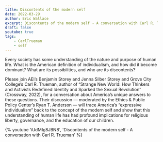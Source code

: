 ```yaml
---
title: Discontents of the modern self
date: 2022-03-29
author: Eric Wallace
excerpt: Discontents of the modern self - A conversation with Carl R. Trueman
draft: false
youtube: true
tags:
    - CarlTrueman
    - self
---
```

  Every society has some understanding of the nature and purpose of human life. What is the American definition of individualism, and how did it become dominant? What are its possibilities, and who are its discontents?

  Please join AEI’s Benjamin Storey and Jenna Silber Storey and Grove City College’s Carl R. Trueman, author of “Strange New World: How Thinkers and Activists Redefined Identity and Sparked the Sexual Revolution” (Crossway, 2022), for a conversation about America’s unique answers to these questions. Their discussion — moderated by the Ethics & Public Policy Center’s Ryan T. Anderson — will trace America’s “expressive individualism” back to the concept of the modern self and show that this understanding of human life has had profound implications for religious liberty, governance, and the education of our children.

{% youtube 'iUdMIg8JBN8', 'Discontents of the modern self - A conversation with Carl R. Trueman' %}